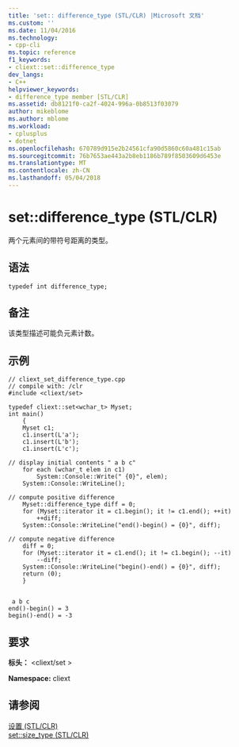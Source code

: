 ```yaml
---
title: 'set:: difference_type (STL/CLR) |Microsoft 文档'
ms.custom: ''
ms.date: 11/04/2016
ms.technology:
- cpp-cli
ms.topic: reference
f1_keywords:
- cliext::set::difference_type
dev_langs:
- C++
helpviewer_keywords:
- difference_type member [STL/CLR]
ms.assetid: db8121f0-ca2f-4024-996a-0b8513f03079
author: mikeblome
ms.author: mblome
ms.workload:
- cplusplus
- dotnet
ms.openlocfilehash: 670789d915e2b24561cfa90d5860c60a481c15ab
ms.sourcegitcommit: 76b7653ae443a2b8eb1186b789f8503609d6453e
ms.translationtype: MT
ms.contentlocale: zh-CN
ms.lasthandoff: 05/04/2018
---
```

# <a name="setdifferencetype-stlclr"></a>set::difference_type (STL/CLR)
两个元素间的带符号距离的类型。  
  
## <a name="syntax"></a>语法  
  
```  
typedef int difference_type;  
```  
  
## <a name="remarks"></a>备注  
 该类型描述可能负元素计数。  
  
## <a name="example"></a>示例  
  
```  
// cliext_set_difference_type.cpp   
// compile with: /clr   
#include <cliext/set>   
  
typedef cliext::set<wchar_t> Myset;   
int main()   
    {   
    Myset c1;   
    c1.insert(L'a');   
    c1.insert(L'b');   
    c1.insert(L'c');   
  
// display initial contents " a b c"   
    for each (wchar_t elem in c1)   
        System::Console::Write(" {0}", elem);   
    System::Console::WriteLine();   
  
// compute positive difference   
    Myset::difference_type diff = 0;   
    for (Myset::iterator it = c1.begin(); it != c1.end(); ++it)   
        ++diff;   
    System::Console::WriteLine("end()-begin() = {0}", diff);   
  
// compute negative difference   
    diff = 0;   
    for (Myset::iterator it = c1.end(); it != c1.begin(); --it)   
        --diff;   
    System::Console::WriteLine("begin()-end() = {0}", diff);   
    return (0);   
    }  
  
```  
  
```Output  
 a b c  
end()-begin() = 3  
begin()-end() = -3  
```  
  
## <a name="requirements"></a>要求  
 **标头：** \<cliext/set >  
  
 **Namespace:** cliext  
  
## <a name="see-also"></a>请参阅  
 [设置 (STL/CLR)](../dotnet/set-stl-clr.md)   
 [set::size_type (STL/CLR)](../dotnet/set-size-type-stl-clr.md)